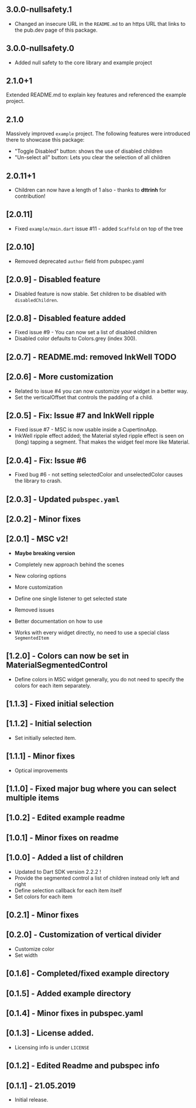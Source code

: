 ## 3.0.0-nullsafety.1

* Changed an insecure URL in the `README.md` to an https URL that links to the pub.dev page of this package.

## 3.0.0-nullsafety.0

* Added null safety to the core library and example project

## 2.1.0+1

Extended README.md to explain key features and referenced the example project.

## 2.1.0

Massively improved `example` project. The following features were introduced there to showcase this package:

* "Toggle Disabled" button: shows the use of disabled children
* "Un-select all" button: Lets you clear the selection of all children

## 2.0.11+1

* Children can now have a length of 1 also - thanks to **dttrinh** for contribution!

## [2.0.11]

* Fixed `example/main.dart` issue #11 - added `Scaffold` on top of the tree

## [2.0.10]

* Removed deprecated `author` field from pubspec.yaml

## [2.0.9] - Disabled feature

* Disabled feature is now stable. Set children to be disabled with `disabledChildren`.

## [2.0.8] - Disabled feature added

* Fixed issue #9 - You can now set a list of disabled children
* Disabled color defaults to Colors.grey (index 300).

## [2.0.7] - README.md: removed InkWell TODO

## [2.0.6] - More customization

* Related to issue #4 you can now customize your widget in a better way.
* Set the verticalOffset that controls the padding of a child.

## [2.0.5] - Fix: Issue #7 and InkWell ripple

* Fixed issue #7 - MSC is now usable inside a CupertinoApp.
* InkWell ripple effect added; the Material styled ripple effect is seen on (long) tapping a segment. That makes the widget feel more like Material.

## [2.0.4] - Fix: Issue #6

* Fixed bug #6 - not setting selectedColor and unselectedColor causes the library to crash.

## [2.0.3] - Updated `pubspec.yaml`

## [2.0.2] - Minor fixes

## [2.0.1] - MSC v2!

* **Maybe breaking version** 

* Completely new approach behind the scenes
* New coloring options
* More customization
* Define one single listener to get selected state
* Removed issues
* Better documentation on how to use
* Works with every widget directly, no need to use a special class `SegmentedItem`

## [1.2.0] - Colors can now be set in MaterialSegmentedControl

* Define colors in MSC widget generally, you do not need to specify the colors for each item separately.

## [1.1.3] - Fixed initial selection

## [1.1.2] - Initial selection

* Set initially selected item.

## [1.1.1] - Minor fixes

* Optical improvements

## [1.1.0] - Fixed major bug where you can select multiple items

## [1.0.2] - Edited example readme

## [1.0.1] - Minor fixes on readme

## [1.0.0] - Added a list of children

* Updated to Dart SDK version 2.2.2 !
* Provide the segmented control a list of children instead only left and right
* Define selection callback for each item itself
* Set colors for each item

## [0.2.1] - Minor fixes

## [0.2.0] - Customization of vertical divider

* Customize color
* Set width

## [0.1.6] - Completed/fixed example directory

## [0.1.5] - Added example directory

## [0.1.4] - Minor fixes in pubspec.yaml

## [0.1.3] - License added.

* Licensing info is under `LICENSE`

## [0.1.2] - Edited Readme and pubspec info

## [0.1.1] - 21.05.2019

* Initial release.
